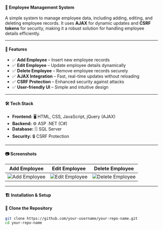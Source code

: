 #### 🏢 Employee Management System

A simple system to manage employee data, including adding, editing, and deleting employee records. It uses **AJAX** for dynamic updates and **CSRF tokens** for security, making it a robust solution for handling employee details efficiently.

---

#### 🚀 Features

- ✅ **Add Employee** – Insert new employee records  
- ✅ **Edit Employee** – Update employee details dynamically  
- ✅ **Delete Employee** – Remove employee records securely  
- ✅ **AJAX Integration** – Fast, real-time updates without reloading  
- ✅ **CSRF Protection** – Enhanced security against attacks  
- ✅ **User-friendly UI** – Simple and intuitive design  

---

#### 🛠️ Tech Stack

- **Frontend:** 🖥️ HTML, CSS, JavaScript, jQuery (AJAX)  
- **Backend:** ⚙️ ASP .NET (C#)  
- **Database:** 🗄️ SQL Server  
- **Security:** 🔒 CSRF Protection  

---

#### 📷 Screenshots

| Add Employee | Edit Employee | Delete Employee |
|-------------|--------------|---------------|
| ![Add Employee](assets/add_employee.png) | ![Edit Employee](assets/edit_employee.png) | ![Delete Employee](assets/delete_employee.png) |

---

#### 🏗️ Installation & Setup

#### 🔹 Clone the Repository
```sh
git clone https://github.com/your-username/your-repo-name.git
cd your-repo-name
